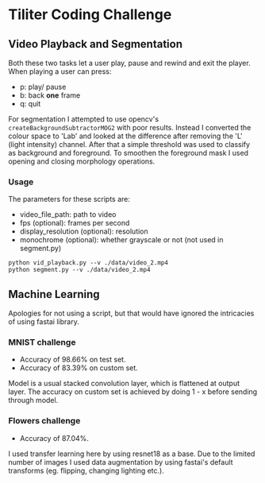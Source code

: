 # Tiliter Coding Challenge

## Video Playback and Segmentation
Both these two tasks let a user play, pause and rewind and exit the player. When playing a user can press:
- p: play/ pause
- b: back **one** frame
- q: quit

For segmentation I attempted to use opencv's `createBackgroundSubtractorMOG2` with poor results. Instead I converted the colour space to 'Lab' and looked at the difference after removing the 'L' (light intensity) channel. After that a simple threshold was used to classify as background and foreground. To smoothen the foreground mask I used opening and closing morphology operations.

### Usage
The parameters for these scripts are:
- video_file_path: path to video
- fps (optional): frames per second
- display_resolution (optional): resolution
- monochrome (optional): whether grayscale or not (not used in segment.py)
```
python vid_playback.py --v ./data/video_2.mp4 
python segment.py --v ./data/video_2.mp4 
```

## Machine Learning
Apologies for not using a script, but that would have ignored the intricacies of using fastai library.

### MNIST challenge
- Accuracy of 98.66% on test set.
- Accuracy of 83.39% on custom set.

Model is a usual stacked convolution layer, which is flattened at output layer. The accuracy on custom set is achieved by doing 1 - x before sending through model.

### Flowers challenge
- Accuracy of 87.04%.

I used transfer learning here by using resnet18 as a base. Due to the limited number of images I used data augmentation by using fastai's default transforms (eg. flipping, changing lighting etc.).
